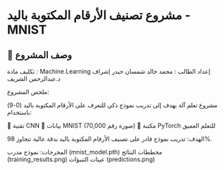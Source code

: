# مشروع تصنيف الأرقام المكتوبة باليد - MNIST

## 📝 وصف المشروع

تكليف مادة : Machine Learning
إعداد الطالب : محمد خالد شمسان حيدر
إشراف د.عبدالرحمن الشريف

ملخص المشروع:

 مشروع تعلم آلة يهدف إلى تدريب نموذج ذكي للتعرف على الأرقام المكتوبة باليد (0-9) باستخدام:

🔹 تقنية CNN 
🔹 بيانات MNIST (70,000 صورة رقم)
🔹 مكتبة PyTorch للتعلم العميق

الهدف:
تدريب نموذج قادر على تصنيف الأرقام المكتوبة باليد بدقة عالية تتجاوز 98%.

المخرجات:
نموذج مدرب (mnist_model.pth)
مخططات النتائج (training_results.png)
عينات التنبؤات (predictions.png)


##



